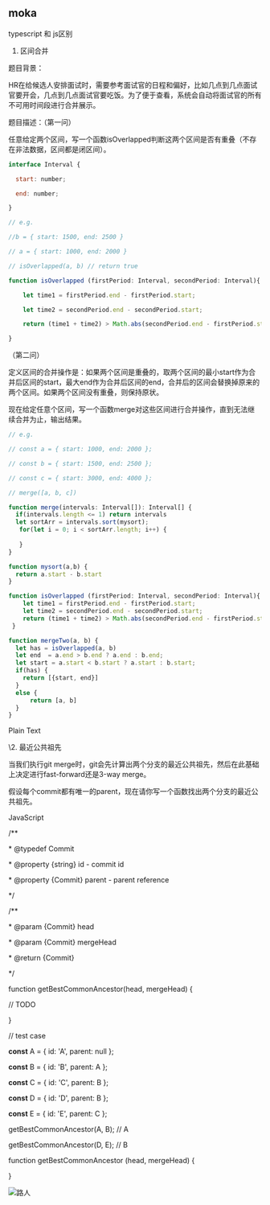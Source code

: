 ## moka

typescript 和 js区别

1. 区间合并

题目背景：

HR在给候选人安排面试时，需要参考面试官的日程和偏好，比如几点到几点面试官要开会，几点到几点面试官要吃饭。为了便于查看，系统会自动将面试官的所有不可用时间段进行合并展示。



题目描述：（第一问）

任意给定两个区间，写一个函数isOverlapped判断这两个区间是否有重叠（不存在非法数据，区间都是闭区间）。

```js
interface Interval {

  start: number;

  end: number;

}

// e.g.

//b = { start: 1500, end: 2500 }

// a = { start: 1000, end: 2000 }

// isOverlapped(a, b) // return true

function isOverlapped (firstPeriod: Interval, secondPeriod: Interval){

    let time1 = firstPeriod.end - firstPeriod.start;

    let time2 = secondPeriod.end - secondPeriod.start;

    return (time1 + time2) > Math.abs(secondPeriod.end - firstPeriod.start);

}
```

（第二问）

定义区间的合并操作是：如果两个区间是重叠的，取两个区间的最小start作为合并后区间的start，最大end作为合并后区间的end，合并后的区间会替换掉原来的两个区间。如果两个区间没有重叠，则保持原状。 



现在给定任意个区间，写一个函数merge对这些区间进行合并操作，直到无法继续合并为止，输出结果。

```js
// e.g.

// const a = { start: 1000, end: 2000 };

// const b = { start: 1500, end: 2500 };

// const c = { start: 3000, end: 4000 };

// merge([a, b, c])

function merge(intervals: Interval[]): Interval[] {
  if(intervals.length <= 1) return intervals
  let sortArr = intervals.sort(mysort);
   for(let i = 0; i < sortArr.length; i++) {
​     
   }
}

function mysort(a,b) {
  return a.start - b.start
}

function isOverlapped (firstPeriod: Interval, secondPeriod: Interval){
​    let time1 = firstPeriod.end - firstPeriod.start;
​    let time2 = secondPeriod.end - secondPeriod.start;
​    return (time1 + time2) > Math.abs(secondPeriod.end - firstPeriod.start);
 }

function mergeTwo(a, b) {
  let has = isOverlapped(a, b)
  let end  = a.end > b.end ? a.end : b.end;
  let start = a.start < b.start ? a.start : b.start;
  if(has) {
    return [{start, end}]
  }
  else {
	  return [a, b]
  }
}
```

Plain Text



























































\2. 最近公共祖先



当我们执行git merge时，git会先计算出两个分支的最近公共祖先，然后在此基础上决定进行fast-forward还是3-way merge。

假设每个commit都有唯一的parent，现在请你写一个函数找出两个分支的最近公共祖先。

JavaScript

/**

 \* @typedef Commit

 \* @property {string} id - commit id

 \* @property {Commit} parent - parent reference

 */

/**

 \* @param {Commit} head

 \* @param {Commit} mergeHead

 \* @return {Commit}

 */

function getBestCommonAncestor(head, mergeHead) {

  // TODO

}

// test case

**const** A = { id: 'A', parent: null };

**const** B = { id: 'B', parent: A };

**const** C = { id: 'C', parent: B };

**const** D = { id: 'D', parent: B };

**const** E = { id: 'E', parent: C };

getBestCommonAncestor(A, B); // A

getBestCommonAncestor(D, E); // B

  

function getBestCommonAncestor (head, mergeHead) {

}







![路人](https://assets.smcdn.cn/docs/assets/default-avatar-luren-20e842eb4b.png)